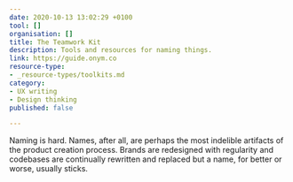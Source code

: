 ```yaml
---
date: 2020-10-13 13:02:29 +0100
tool: []
organisation: []
title: The Teamwork Kit
description: Tools and resources for naming things.
link: https://guide.onym.co
resource-type:
- _resource-types/toolkits.md
category:
- UX writing
- Design thinking
published: false

---
```

Naming is hard. Names, after all, are perhaps the most indelible artifacts of the product creation process. Brands are redesigned with regularity and codebases are continually rewritten and replaced but a name, for better or worse, usually sticks.